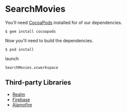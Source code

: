 # SearchMovies

You'll need [CocoaPods](http://cocoapods.org) installed for of our dependencies.
    
    $ gem install cocoapods
    
Now you'll need to build the dependencies.
    
    $ pod install
 launch 
 
    SearchMovies.xcworkspace
 
## Third-party Libraries
* [Realm](https://realm.io/)
* [Firebase](https://firebase.google.com/)
* [Alamofire](https://github.com/Alamofire/Alamofire)
